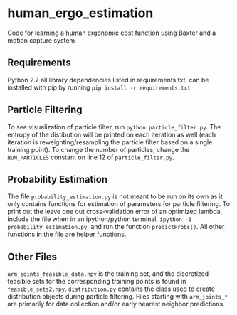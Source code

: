 # human_ergo_estimation
Code for learning a human ergonomic cost function using Baxter and a motion capture system
## Requirements
Python 2.7
all library dependencies listed in requirements.txt, can be installed with pip by running `pip install -r requirements.txt`
## Particle Filtering
To see visualization of particle filter, run `python particle_filter.py`. The entropy of the distibution will be printed on each iteration as well (each iteration is reweighting/resampling the particle filter based on a single training point). To change the number of particles, change the `NUM_PARTICLES` constant on line 12 of `particle_filter.py`.
## Probability Estimation
The file `probability_estimation.py` is not meant to be run on its own as it only contains functions for estimation of parameters for particle filtering. To print out the leave one out cross-validation error of an optimized lambda, include the file when in an ipython/python terminal, `ipython -i probability_estimation.py`, and run the function `predictProbs()`. All other functions in the file are helper functions.
## Other Files
`arm_joints_feasible_data.npy` is the training set, and the discretized feasible sets for the corresponding training points is found in `feasible_sets2.npy`.
`distribution.py` contains the class used to create distribution objects during particle filtering.
Files starting with `arm_joints_*` are primarily for data collection and/or early nearest neighbor predictions.
